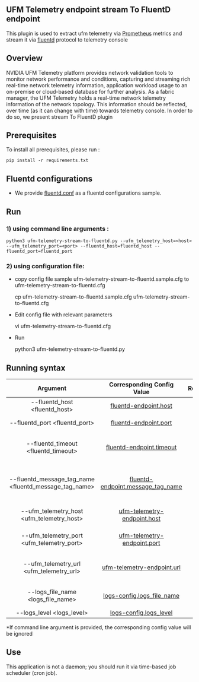 UFM Telemetry endpoint stream To FluentD endpoint
--------------------------------------------------------


This plugin is used to extract ufm telemetry via [Prometheus](https://prometheus.io/) metrics and stream it via [fluentd](https://www.fluentd.org/) protocol to telemetry console

Overview
--------------------------------------------------------

NVIDIA UFM Telemetry platform provides network validation tools to monitor network performance and conditions, capturing and streaming rich real-time network telemetry information, application workload usage to an on-premise or cloud-based database for further analysis.
As a fabric manager, the UFM Telemetry holds a real-time network telemetry information of the network topology. This information should be reflected, over time (as it can change with time) towards telemetry console. In order to do so, we present stream To FluentD plugin



Prerequisites
--------------------------------------------------------

To install all prerequisites, please run :

    pip install -r requirements.txt

Fluentd configurations
--------------------------------------------------------

- We provide [fluentd.conf](fluentd.conf) as a fluentd configurations sample.

Run
--------------------------------------------------------
### 1) using command line arguments :


    python3 ufm-telemetry-stream-to-fluentd.py --ufm_telemetry_host=<host> --ufm_telemetry_port=<port> --fluentd_host=fluentd_host --fluentd_port=fluentd_port  


### 2) using configuration file:

  - copy config file sample ufm-telemetry-stream-to-fluentd.sample.cfg to ufm-telemetry-stream-to-fluentd.cfg


    cp ufm-telemetry-stream-to-fluentd.sample.cfg ufm-telemetry-stream-to-fluentd.cfg

  - Edit config file with relevant parameters


    vi ufm-telemetry-stream-to-fluentd.cfg

  - Run


    python3 ufm-telemetry-stream-to-fluentd.py

 Running syntax
--------------------------------------------------------

| Argument | Corresponding Config Value | Required | Description |
| :---: | :---: |:---: |:---: |
| --fluentd_host <fluentd_host> | [fluentd-endpoint.host](ufm-telemetry-stream-to-fluentd.sample.cfg#L7) | True |  Hostname or IP for FluentD endpoint
| --fluentd_port <fluentd_port> | [fluentd-endpoint.port](ufm-telemetry-stream-to-fluentd.sample.cfg#L8) | True | Port for FluentD endpoint
| --fluentd_timeout <fluentd_timeout> | [fluentd-endpoint.timeout](ufm-telemetry-stream-to-fluentd.sample.cfg#L9) | True | Timeout for FluentD endpoint streaming [Default is 120 seconds]
| --fluentd_message_tag_name <fluentd_message_tag_name> | [fluentd-endpoint.message_tag_name](ufm-telemetry-stream-to-fluentd.sample.cfg#L10) | False | Message Tag Name for FluentD endpoint message [Default is the ufm_telemetry_host]
| --ufm_telemetry_host <ufm_telemetry_host> | [ufm-telemetry-endpoint.host](ufm-telemetry-stream-to-fluentd.sample.cfg#L2) | True | Hostname or IP for The UFM Telemetry Endpoint
| --ufm_telemetry_port <ufm_telemetry_port> | [ufm-telemetry-endpoint.port](ufm-telemetry-stream-to-fluentd.sample.cfg#L3) | True | Port for The UFM Telemetry Endpoint [Default is 9001]
| --ufm_telemetry_url <ufm_telemetry_url> | [ufm-telemetry-endpoint.url](ufm-telemetry-stream-to-fluentd.sample.cfg#L4) | True | URL for The UFM Telemetry Endpoint [Default is 'enterprise']
| --logs_file_name <logs_file_name> | [logs-config.logs_file_name](../conf/ufm-sdk.sample.cfg#L11) | False | Log file name [Default = 'console.log']
| --logs_level <logs_level> | [logs-config.logs_level](../conf/ufm-sdk.sample.cfg#L14) | False | Default is 'info'

*If command line argument is provided, the corresponding config value will be ignored

Use
--------------------------------------------------------
This application is not a daemon; you should run it via time-based job scheduler (cron job).

